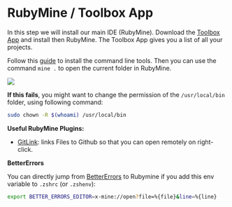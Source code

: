# RubyMine / Toolbox App

In this step we will install our main IDE (RubyMine).
Download the [Toolbox App](https://www.jetbrains.com/toolbox-app/) and install then RubyMine.
The Toolbox App gives you a list of all your projects.

Follow this [guide](https://www.jetbrains.com/help/ruby/working-with-the-ide-features-from-command-line.html#f9fe282c) to install the command line tools.
Then you can use the command `mine .` to open the current folder in RubyMine.

![](/toolbox_app_shellscript_location.png)

**If this fails**, you might want to change the permission of the `/usr/local/bin` folder, using following command:

```bash
sudo chown -R $(whoami) /usr/local/bin
```

**Useful RubyMine Plugins:**

- [GitLink](https://plugins.jetbrains.com/plugin/8183-gitlink/): links Files to Github so that you can open remotely on right-click.

**BetterErrors**

You can directly jump from [BetterErrors](https://github.com/BetterErrors/better_errors/wiki/Link-to-your-editor) to Rubymine
if you add this env variable to `.zshrc` (or `.zshenv`):

```sh
export BETTER_ERRORS_EDITOR=x-mine://open?file=%{file}&line=%{line}
```
